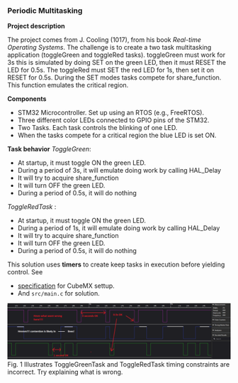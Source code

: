 ### Periodic Multitasking

**Project description**

The project comes from J. Cooling (1017), from his book *Real-time Operating Systems*. The challenge is to create a two task multitasking application (toggleGreen and toggleRed tasks). toggleGreen must work for 3s this is simulated by doing SET on the green LED, then it must RESET the LED for 0.5s. The toggleRed must SET the red LED for 1s, then set it on RESET for 0.5s. During the SET modes tasks compete for share_function. This function emulates the critical region. 

**Components**
- STM32 Microcontroller. Set up using an RTOS (e.g., FreeRTOS).
- Three different color LEDs connected to GPIO pins of the STM32. 
- Two Tasks. Each task controls the blinking of one LED.
- When the tasks compete for a critical region the blue LED is set ON. 

**Task behavior**
*ToggleGreen*:
- At startup, it must toggle ON the green LED. 
- During a period of 3s, it will emulate doing work by calling HAL_Delay
- It will try to acquire share_function
- It will turn OFF the green LED.
- During a period of 0.5s, it will do nothing
 
*ToggleRedTask* :
- At startup, it must toggle ON the green LED. 
- During a period of 1s, it will emulate doing work by calling HAL_Delay
- It will try to acquire share_function
- It will turn OFF the green LED.
- During a period of 0.5s, it will do nothing

This solution uses **timers** to create keep tasks in execution before yielding control. See
- [specification](https://github.com/ahiralesc/RTOS/blob/main/F767ZIT6/2_Synchronization/Task_mgmt_PPM_Delay_F7/Sync_contention_F7.pdf) for CubeMX settup. 
- And ```src/main.c``` for solution.


![Trace 1](img/trace1.png "Fig 1. Task timing constraints")
Fig. 1 Illustrates ToggleGreenTask and ToggleRedTask timing constraints are incorrect. Try explaining what is wrong. 


